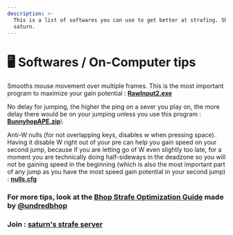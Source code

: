 ```yaml
---
description: >-
  This is a list of softwares you can use to get better at strafing. Shoutout to
  saturn.
---
```


# 🖥 Softwares / On-Computer tips

Smooths mouse movement over multiple frames. This is the most important program to maximize your gain potential : [**RawInput2.exe**](https://cdn.discordapp.com/attachments/1125989208985702450/1125991462430048256/RawInput2.exe)

No delay for jumping, the higher the ping on a sever you play on, the more delay there would be on your jumping unless you use this program : [**BunnyhopAPE.zip**](https://github.com/log-ical/BunnyhopAPE/releases/download/1.1/BunnyhopAPE.zip)\


Anti-W nulls (for not overlapping keys, disables w when pressing space). Having it disable W right out of your pre can help you gain speed on your second jump, because if you are letting go of W even slightly too late, for a moment you are technically doing half-sideways in the deadzone so you will not be gaining speed in the beginning (which is also the most important part of any jump as you have the most speed gain potential in your second jump) : [**nulls.cfg**](https://cdn.discordapp.com/attachments/1125989208985702450/1125991636451725312/nulls.cfg)



### **For more tips, look at the** [Bhop Strafe Optimization Guide](https://docs.google.com/document/d/1p6ZvvxGnd1hPIhpZui7jhfCFB4tKY6b9tjY6v-8SJKo) made by [@undredbhop](https://www.youtube.com/@undredbhop)

### Join : [saturn's strafe server](https://discord.gg/hYeehhdk5y)
